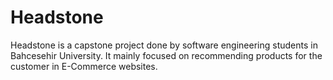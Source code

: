 # Headstone
Headstone is a capstone project done by software engineering students in Bahcesehir University. It mainly focused on recommending products for the customer in E-Commerce websites.

